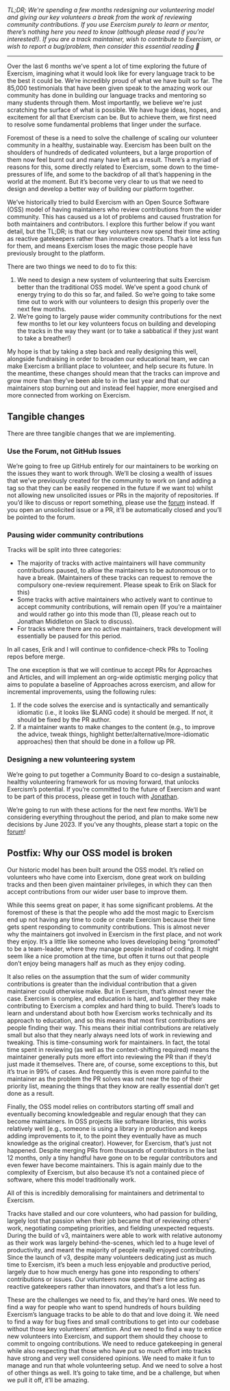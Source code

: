 _TL;DR; We're spending a few months redesigning our volunteering model and giving our key volunteers a break from the work of reviewing community contributions.
If you use Exercism purely to learn or mentor, there’s nothing here you need to know (although please read if you’re interested!).
If you are a track maintainer, wish to contribute to Exercism, or wish to report a bug/problem, then consider this essential reading 🙂_

---

Over the last 6 months we’ve spent a lot of time exploring the future of Exercism, imagining what it would look like for every language track to be the best it could be.
We’re incredibly proud of what we have built so far.
The 85,000 testimonials that have been given speak to the amazing work our community has done in building our language tracks and mentoring so many students through them.
Most importantly, we believe we're just scratching the surface of what is possible.
We have huge ideas, hopes, and excitement for all that Exercism can be.
But to achieve them, we first need to resolve some fundamental problems that linger under the surface.

Foremost of these is a need to solve the challenge of scaling our volunteer community in a healthy, sustainable way.
Exercism has been built on the shoulders of hundreds of dedicated volunteers, but a large proportion of them now feel burnt out and many have left as a result.
There’s a myriad of reasons for this, some directly related to Exercism, some down to the time-pressures of life, and some to the backdrop of all that’s happening in the world at the moment.
But it’s become very clear to us that we need to design and develop a better way of building our platform together.

We’ve historically tried to build Exercism with an Open Source Software (OSS) model of having maintainers who review contributions from the wider community.
This has caused us a lot of problems and caused frustration for both maintainers and contributors.
I explore this further below if you want detail, but the TL;DR; is that our key volunteers now spend their time acting as reactive gatekeepers rather than innovative creators.
That’s a lot less fun for them, and means Exercism loses the magic those people have previously brought to the platform.

There are two things we need to do to fix this:
1. We need to design a new system of volunteering that suits Exercism better than the traditional OSS model.
  We’ve spent a good chunk of energy trying to do this so far, and failed.
  So we’re going to take some time out to work with our volunteers to design this properly over the next few months.
2. We’re going to largely pause wider community contributions for the next few months to let our key volunteers focus on building and developing the tracks in the way they want (or to take a sabbatical if they just want to take a breather!)

My hope is that by taking a step back and really designing this well, alongside fundraising in order to broaden our educational team, we can make Exercism a brilliant place to volunteer, and help secure its future.
In the meantime, these changes should mean that the tracks can improve and grow more than they’ve been able to in the last year and that our maintainers stop burning out and instead feel happier, more energised and more connected from working on Exercism.

## Tangible changes

There are three tangible changes that we are implementing.

### Use the Forum, not GitHub Issues

We’re going to free up GitHub entirely for our maintainers to be working on the issues they want to work through.
We’ll be closing a wealth of issues that we’ve previously created for the community to work on (and adding a tag so that they can be easily reopened in the future if we want to) whilst not allowing new unsolicited issues or PRs in the majority of repositories.
If you’d like to discuss or report something, please use the [forum](https://forum.exercism.org) instead.
If you open an unsolicited issue or a PR, it’ll be automatically closed and you’ll be pointed to the forum.

### Pausing wider community contributions

Tracks will be split into three categories:
- The majority of tracks with active maintainers will have community contributions paused, to allow the maintainers to be autonomous or to have a break.
  (Maintainers of these tracks can request to remove the compulsory one-review requirement.
  Please speak to Erik on Slack for this)
- Some tracks with active maintainers who actively want to continue to accept community contributions, will remain open (If you’re a maintainer and would rather go into this mode than (1), please reach out to Jonathan Middleton on Slack to discuss).
- For tracks where there are no active maintainers, track development will essentially be paused for this period.

In all cases, Erik and I will continue to confidence-check PRs to Tooling repos before merge.

The one exception is that we will continue to accept PRs for Approaches and Articles, and will implement an org-wide optimistic merging policy that aims to populate a baseline of Approaches across exercism, and allow for incremental improvements, using the following rules:
1. If the code solves the exercise and is syntactically and semantically idiomatic (i.e., it looks like $LANG code) it should be merged.
  If not, it should be fixed by the PR author.
2. If a maintainer wants to make changes to the content (e.g., to improve the advice, tweak things, highlight better/alternative/more-idiomatic approaches) then that should be done in a follow up PR.

### Designing a new volunteering system

We’re going to put together a Community Board to co-design a sustainable, healthy volunteering framework for us moving forward, that unlocks Exercism’s potential.
If you’re committed to the future of Exercism and want to be part of this process, please get in touch with [Jonathan](mailto:jonathan@exercism.org).

We’re going to run with these actions for the next few months.
We’ll be considering everything throughout the period, and plan to make some new decisions by June 2023.
If you’ve any thoughts, please start a topic on the [forum](https://forum.exercism.org)!

## Postfix: Why our OSS model is broken

Our historic model has been built around the OSS model.
It’s relied on volunteers who have come into Exercism, done great work on building tracks and then been given maintainer privileges, in which they can then accept contributions from our wider user base to improve them.

While this seems great on paper, it has some significant problems.
At the foremost of these is that the people who add the most magic to Exercism end up not having any time to code or create Exercism because their time gets spent responding to community contributions.
This is almost never why the maintainers got involved in Exercism in the first place, and not work they enjoy.
It’s a little like someone who loves developing being “promoted” to be a team-leader, where they manage people instead of coding.
It might seem like a nice promotion at the time, but often it turns out that people don’t enjoy being managers half as much as they enjoy coding.

It also relies on the assumption that the sum of wider community contributions is greater than the individual contribution that a given maintainer could otherwise make.
But in Exercism, that’s almost never the case.
Exercism is complex, and education is hard, and together they make contributing to Exercism a complex and hard thing to build.
There’s loads to learn and understand about both how Exercism works technically and its approach to education, and so this means that most first contributions are people finding their way.
This means their initial contributions are relatively small but also that they nearly always need lots of work in reviewing and tweaking.
This is time-consuming work for maintainers.
In fact, the total time spent in reviewing (as well as the context-shifting required) means the maintainer generally puts more effort into reviewing the PR than if they’d just made it themselves.
There are, of course, some exceptions to this, but it’s true in 99% of cases.
And frequently this is even more painful to the maintainer as the problem the PR solves was not near the top of their priority list, meaning the things that they know are really essential don’t get done as a result.

Finally, the OSS model relies on contributors starting off small and eventually becoming knowledgeable and regular enough that they can become maintainers.
In OSS projects like software libraries, this works relatively well (e.g., someone is using a library in production and keeps adding improvements to it, to the point they eventually have as much knowledge as the original creator).
However, for Exercism, that’s just not happened.
Despite merging PRs from thousands of contributors in the last 12 months, only a tiny handful have gone on to be regular contributors and even fewer have become maintainers.
This is again mainly due to the complexity of Exercism, but also because it’s not a contained piece of software, where this model traditionally work.

All of this is incredibly demoralising for maintainers and detrimental to Exercism.

Tracks have stalled and our core volunteers, who had passion for building, largely lost that passion when their job became that of reviewing others’ work, negotiating competing priorities, and fielding unexpected requests.
During the build of v3, maintainers were able to work with relative autonomy as their work was largely behind-the-scenes, which led to a huge level of productivity, and meant the majority of people really enjoyed contributing.
Since the launch of v3, despite many volunteers dedicating just as much time to Exercism, it’s been a much less enjoyable and productive period, largely due to how much energy has gone into responding to others’ contributions or issues.
Our volunteers now spend their time acting as reactive gatekeepers rather than innovators, and that’s a lot less fun.

These are the challenges we need to fix, and they’re hard ones.
We need to find a way for people who want to spend hundreds of hours building Exercism’s language tracks to be able to do that and love doing it.
We need to find a way for bug fixes and small contributions to get into our codebase without those key volunteers’ attention.
And we need to find a way to entice new volunteers into Exercism, and support them should they choose to commit to ongoing contributions.
We need to reduce gatekeeping in general while also respecting that those who have put so much effort into tracks have strong and very well considered opinions.
We need to make it fun to manage and run that whole volunteering setup.
And we need to solve a host of other things as well.
It’s going to take time, and be a challenge, but when we pull it off, it’ll be amazing.

